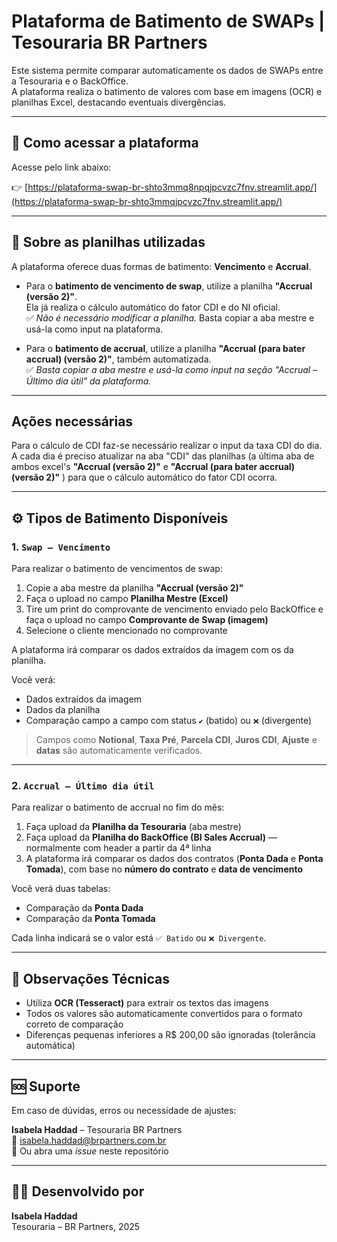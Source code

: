# Plataforma de Batimento de SWAPs | Tesouraria BR Partners

Este sistema permite comparar automaticamente os dados de SWAPs entre a Tesouraria e o BackOffice.  
A plataforma realiza o batimento de valores com base em imagens (OCR) e planilhas Excel, destacando eventuais divergências.

---

## 🔗 Como acessar a plataforma

Acesse pelo link abaixo:

👉 [https://plataforma-swap-br-shto3mmq8npqjpcvzc7fnv.streamlit.app/](https://plataforma-swap-br-shto3mmqjpcvzc7fnv.streamlit.app/)

---

## 📌 Sobre as planilhas utilizadas

A plataforma oferece duas formas de batimento: **Vencimento** e **Accrual**.

- Para o **batimento de vencimento de swap**, utilize a planilha **"Accrual (versão 2)"**.  
  Ela já realiza o cálculo automático do fator CDI e do NI oficial.  
  ✅ *Não é necessário modificar a planilha.* Basta copiar a aba mestre e usá-la como input na plataforma.

- Para o **batimento de accrual**, utilize a planilha **"Accrual (para bater accrual) (versão 2)"**, também automatizada.  
  ✅ *Basta copiar a aba mestre e usá-la como input na seção "Accrual – Último dia útil" da plataforma.*
  
---
  
##   Ações necessárias 

Para o cálculo de CDI faz-se necessário realizar o input da taxa CDI do dia. A cada dia é preciso atualizar na aba "CDI" das planilhas (a última aba de ambos excel's **"Accrual (versão 2)"** e  **"Accrual (para bater accrual) (versão 2)"** ) para que o cálculo automático do fator CDI ocorra. 

---

## ⚙️ Tipos de Batimento Disponíveis

### 1. `Swap – Vencimento`

Para realizar o batimento de vencimentos de swap:

1. Copie a aba mestre da planilha **"Accrual (versão 2)"**
2. Faça o upload no campo **Planilha Mestre (Excel)**
3. Tire um print do comprovante de vencimento enviado pelo BackOffice e faça o upload no campo **Comprovante de Swap (imagem)**
4. Selecione o cliente mencionado no comprovante

A plataforma irá comparar os dados extraídos da imagem com os da planilha.

Você verá:

- Dados extraídos da imagem
- Dados da planilha
- Comparação campo a campo com status `✔️` (batido) ou `❌` (divergente)

> Campos como **Notional**, **Taxa Pré**, **Parcela CDI**, **Juros CDI**, **Ajuste** e **datas** são automaticamente verificados.

---

### 2. `Accrual – Último dia útil`

Para realizar o batimento de accrual no fim do mês:

1. Faça upload da **Planilha da Tesouraria** (aba mestre)
2. Faça upload da **Planilha do BackOffice (BI Sales Accrual)** — normalmente com header a partir da 4ª linha
3. A plataforma irá comparar os dados dos contratos (**Ponta Dada** e **Ponta Tomada**), com base no **número do contrato** e **data de vencimento**

Você verá duas tabelas:

- Comparação da **Ponta Dada**
- Comparação da **Ponta Tomada**

Cada linha indicará se o valor está `✅ Batido` ou `❌ Divergente`.

---

## 🧠 Observações Técnicas

- Utiliza **OCR (Tesseract)** para extrair os textos das imagens
- Todos os valores são automaticamente convertidos para o formato correto de comparação
- Diferenças pequenas inferiores a R$ 200,00 são ignoradas (tolerância automática)

---

## 🆘 Suporte

Em caso de dúvidas, erros ou necessidade de ajustes:

**Isabela Haddad** – Tesouraria BR Partners  
📧 isabela.haddad@brpartners.com.br  
📂 Ou abra uma *issue* neste repositório

---

## 👩‍💻 Desenvolvido por

**Isabela Haddad**  
Tesouraria – BR Partners, 2025
